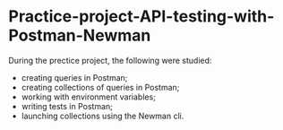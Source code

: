 # Practice-project-API-testing-with-Postman-Newman
During the prectice project, the following were studied:
- creating queries in Postman;
- creating collections of queries in Postman;
- working with environment variables;
- writing tests in Postman;
- launching collections using the Newman cli.
